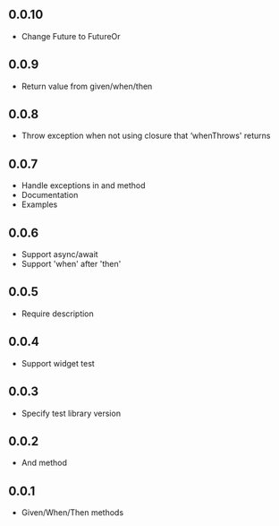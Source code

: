 ## 0.0.10

* Change Future to FutureOr

## 0.0.9

* Return value from given/when/then

## 0.0.8

* Throw exception when not using closure that ‘whenThrows' returns

## 0.0.7

* Handle exceptions in and method
* Documentation
* Examples

## 0.0.6

* Support async/await
* Support 'when' after 'then'

## 0.0.5

* Require description

## 0.0.4

* Support widget test

## 0.0.3

* Specify test library version

## 0.0.2

* And method

## 0.0.1

* Given/When/Then methods
